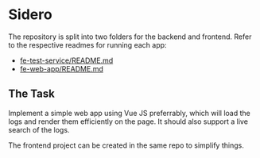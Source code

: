 # Sidero

The repository is split into two folders for the backend and frontend.
Refer to the respective readmes for running each app:

- [fe-test-service/README.md](fe-test-service/README.md)
- [fe-web-app/README.md](fe-web-app/README.md)

## The Task

Implement a simple web app using Vue JS preferrably, which will load the logs and render them efficiently on the page.
It should also support a live search of the logs.

The frontend project can be created in the same repo to simplify things.
